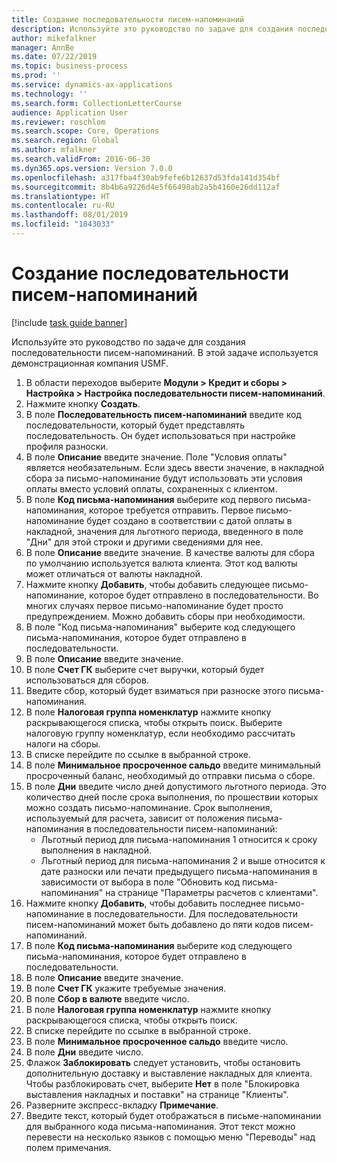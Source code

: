 ```yaml
---
title: Создание последовательности писем-напоминаний
description: Используйте это руководство по задаче для создания последовательности писем-напоминаний.
author: mikefalkner
manager: AnnBe
ms.date: 07/22/2019
ms.topic: business-process
ms.prod: ''
ms.service: dynamics-ax-applications
ms.technology: ''
ms.search.form: CollectionLetterCourse
audience: Application User
ms.reviewer: roschlom
ms.search.scope: Core, Operations
ms.search.region: Global
ms.author: mfalkner
ms.search.validFrom: 2016-06-30
ms.dyn365.ops.version: Version 7.0.0
ms.openlocfilehash: a317fba4f30ab9fefe6b12637d53fda141d354bf
ms.sourcegitcommit: 8b4b6a9226d4e5f66498ab2a5b4160e26dd112af
ms.translationtype: HT
ms.contentlocale: ru-RU
ms.lasthandoff: 08/01/2019
ms.locfileid: "1843033"
---
```

# <a name="create-a-collection-letter-sequence"></a>Создание последовательности писем-напоминаний

[!include [task guide banner](../../includes/task-guide-banner.md)]

Используйте это руководство по задаче для создания последовательности писем-напоминаний. В этой задаче используется демонстрационная компания USMF.

1. В области переходов выберите **Модули > Кредит и сборы > Настройка > Настройка последовательности писем-напоминаний**.
2. Нажмите кнопку **Создать**.
3. В поле **Последовательность писем-напоминаний** введите код последовательности, который будет представлять последовательность. Он будет использоваться при настройке профиля разноски.
4. В поле **Описание** введите значение.  Поле "Условия оплаты" является необязательным. Если здесь ввести значение, в накладной сбора за письмо-напоминание будут использовать эти условия оплаты вместо условий оплаты, сохраненных с клиентом.  
5. В поле **Код письма-напоминания** выберите код первого письма-напоминания, которое требуется отправить. Первое письмо-напоминание будет создано в соответствии с датой оплаты в накладной, значения для льготного периода, введенного в поле "Дни" для этой строки и другими сведениями для нее.  
6. В поле **Описание** введите значение. В качестве валюты для сбора по умолчанию используется валюта клиента. Этот код валюты может отличаться от валюты накладной.  
7. Нажмите кнопку **Добавить**, чтобы добавить следующее письмо-напоминание, которое будет отправлено в последовательности. Во многих случаях первое письмо-напоминание будет просто предупреждением. Можно добавить сборы при необходимости.  
8. В поле "Код письма-напоминания" выберите код следующего письма-напоминания, которое будет отправлено в последовательности.
9. В поле **Описание** введите значение.
10. В поле **Счет ГК** выберите счет выручки, который будет использоваться для сборов.
11. Введите сбор, который будет взиматься при разноске этого письма-напоминания.
12. В поле **Налоговая группа номенклатур** нажмите кнопку раскрывающегося списка, чтобы открыть поиск. Выберите налоговую группу номенклатур, если необходимо рассчитать налоги на сборы.  
13. В списке перейдите по ссылке в выбранной строке.
14. В поле **Минимальное просроченное сальдо** введите минимальный просроченный баланс, необходимый до отправки письма о сборе.
15. В поле **Дни** введите число дней допустимого льготного периода. Это количество дней после срока выполнения, по прошествии которых можно создать письмо-напоминание. Срок выполнения, используемый для расчета, зависит от положения письма-напоминания в последовательности писем-напоминаний:
    - Льготный период для письма-напоминания 1 относится к сроку выполнения в накладной.
    - Льготный период для письма-напоминания 2 и выше относится к дате разноски или печати предыдущего письма-напоминания в зависимости от выбора в поле "Обновить код письма-напоминания" на странице "Параметры расчетов с клиентами".  
16. Нажмите кнопку **Добавить**, чтобы добавить последнее письмо-напоминание в последовательности. Для последовательности писем-напоминаний может быть добавлено до пяти кодов писем-напоминаний.  
17. В поле **Код письма-напоминания** выберите код следующего письма-напоминания, которое будет отправлено в последовательности.
18. В поле **Описание** введите значение.
19. В поле **Счет ГК** укажите требуемые значения.
20. В поле **Сбор в валюте** введите число.
21. В поле **Налоговая группа номенклатур** нажмите кнопку раскрывающегося списка, чтобы открыть поиск.
22. В списке перейдите по ссылке в выбранной строке.
23. В поле **Минимальное просроченное сальдо** введите число.
24. В поле **Дни** введите число.
25. Флажок **Заблокировать** следует установить, чтобы остановить дополнительную доставку и выставление накладных для клиента. Чтобы разблокировать счет, выберите **Нет** в поле "Блокировка выставления накладных и поставки" на странице "Клиенты".  
26. Разверните экспресс-вкладку **Примечание**.
27. Введите текст, который будет отображаться в письме-напоминании для выбранного кода письма-напоминания. Этот текст можно перевести на несколько языков с помощью меню "Переводы" над полем примечания.  

